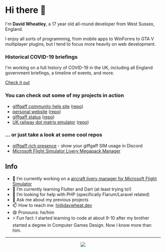 # Hi there 👋

<!--
**davwheat/davwheat** is a ✨ _special_ ✨ repository because its `README.md` (this file) appears on your GitHub profile.
-->

I'm **David Wheatley**, a 17 year old all-round developer from West Sussex, England.

I enjoy all sorts of programming, from mobile apps to WinForms to GTA V multiplayer plugins, but I tend to focus more heavily on web development.

### Historical COVID-19 briefings

I'm working on a full history of COVID-19 in the UK, including all England government briefings, a timeline of events, and more.

[Check it out](https://github.com/davwheat/uk-covid-briefings)

### You can check out some of my projects in action

- [giffgaff community help site](https://giffgaff.davwheat.dev) ([repo](https://github.com/davwheat/giffgaff-help-site))
- [personal website](https://davwheat.dev/) ([repo](https://github.com/davwheat/personal-portfolio))
- [giffgaff status](https://giffgaffstatus.com/) ([repo](https://github.com/davwheat/giffgaff-status))
- [UK railway dot matrix emulator](https://raildotmatrix.davwheat.dev/) ([repo](https://github.com/davwheat/uk-dot-matrix))

### ... or just take a look at some cool repos

- [giffgaff rich presence](https://github.com/davwheat/giffgaff-rich-presence) - show your giffgaff SIM usage in Discord
- [Microsoft Flight Simulator Livery Megapack Manager](https://github.com/MSFS-Mega-Pack/MSFS2020-livery-manager/)

## Info

- 🔭 I’m currently working on a [aircraft livery manager for Microsoft Flight Simulator](https://github.com/MSFS-Mega-Pack/MSFS2020-livery-manager)
- 🌱 I’m currently learning Flutter and Dart (at least trying to!)
- 🤔 I’m looking for help with PHP (specifically Flarum/Laravel related)
- 💬 Ask me about my previous projects
- 📫 How to reach me: [hi@davwheat.dev](mailto:hi@davwheat.dev)
- 😄 Pronouns: he/him
- ⚡ Fun fact: I started learning to code at about 9-10 after my brother started a degree in Computer Games Design. Now I know more than him.

----

<p align="center">
  <img src="https://github-readme-stats.vercel.app/api?username=davwheat&count_private=true">
</p>
